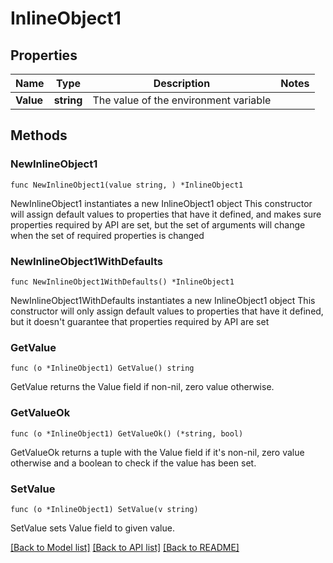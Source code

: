 # InlineObject1

## Properties

Name | Type | Description | Notes
------------ | ------------- | ------------- | -------------
**Value** | **string** | The value of the environment variable | 

## Methods

### NewInlineObject1

`func NewInlineObject1(value string, ) *InlineObject1`

NewInlineObject1 instantiates a new InlineObject1 object
This constructor will assign default values to properties that have it defined,
and makes sure properties required by API are set, but the set of arguments
will change when the set of required properties is changed

### NewInlineObject1WithDefaults

`func NewInlineObject1WithDefaults() *InlineObject1`

NewInlineObject1WithDefaults instantiates a new InlineObject1 object
This constructor will only assign default values to properties that have it defined,
but it doesn't guarantee that properties required by API are set

### GetValue

`func (o *InlineObject1) GetValue() string`

GetValue returns the Value field if non-nil, zero value otherwise.

### GetValueOk

`func (o *InlineObject1) GetValueOk() (*string, bool)`

GetValueOk returns a tuple with the Value field if it's non-nil, zero value otherwise
and a boolean to check if the value has been set.

### SetValue

`func (o *InlineObject1) SetValue(v string)`

SetValue sets Value field to given value.



[[Back to Model list]](../README.md#documentation-for-models) [[Back to API list]](../README.md#documentation-for-api-endpoints) [[Back to README]](../README.md)


